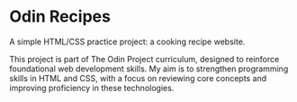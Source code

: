# Odin Recipes

A simple HTML/CSS practice project: a cooking recipe website. 

This project is part of The Odin Project curriculum, designed to reinforce foundational web development skills. My aim is to strengthen programming skills in HTML and CSS, with a focus on reviewing core concepts and improving proficiency in these technologies.